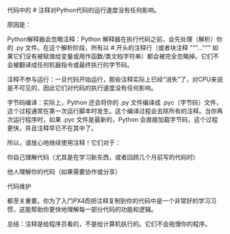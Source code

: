 代码中的 # 注释对Python代码的运行速度没有任何影响。

原因是：

Python解释器会忽略注释：Python 解释器在执行代码之前，会先处理（解析）你的 .py 文件。在这个解析阶段，所有以 # 开头的注释行（或者块注释 """...""" 如果它们没有被赋值给变量或用作函数/类文档字符串）都会被完全忽略掉。它们不会被翻译成任何机器指令或最终执行的字节码。

注释不参与运行：一旦代码开始运行，那些注释实际上已经“消失”了，对CPU来说是不可见的，因此它们对代码的执行速度没有任何影响。

字节码编译：实际上，Python 还会将你的 .py 文件编译成 .pyc（字节码）文件，这个过程通常在第一次运行脚本时发生。这个编译过程会去除所有的注释。当你再次运行程序时，如果 .pyc 文件是最新的，Python 会直接加载字节码，这个过程更快，并且注释早已不在其中了。

所以，请放心地继续使用注释！它们对于：

你自己理解代码（尤其是在学习新东西，或者回顾几个月前写的代码时）

他人理解你的代码（如果需要协作或分享）

代码维护

都至关重要。你为了入门PX4而把注释复制到你的代码中是一个非常好的学习习惯，这能帮助你更快地理解每一部分代码的功能和逻辑。

总结：注释是给程序员看的，不是给计算机执行的。它们不会拖慢你的程序。